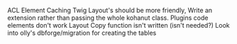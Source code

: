 ACL
Element Caching
Twig Layout's should be more friendly, Write an extension rather than passing the whole kohanut class.
Plugins
code elements don't work
Layout Copy function isn't written (isn't needed?)
Look into olly's dbforge/migration for creating the tables